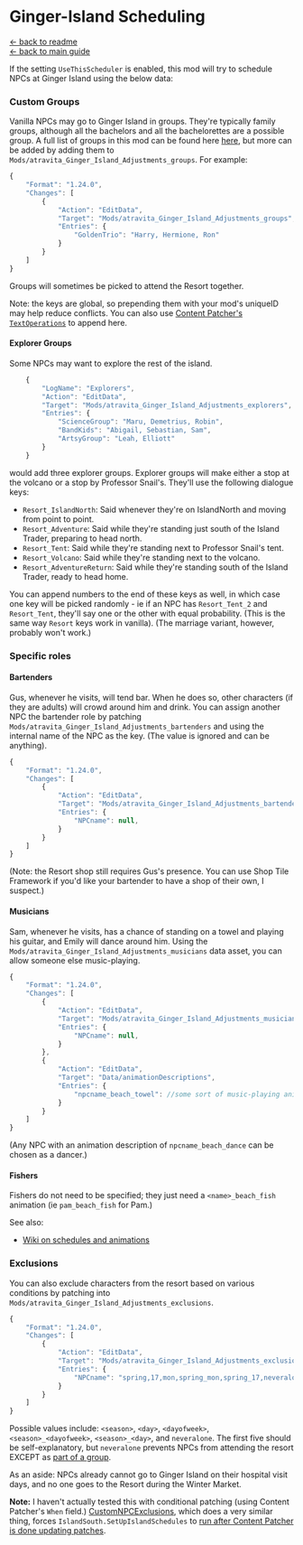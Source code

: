 ﻿Ginger-Island Scheduling
=======================

[← back to readme](../../README.md) <br/>
[← back to main guide](./README.MD)

If the setting `UseThisScheduler` is enabled, this mod will try to schedule NPCs at Ginger Island using the below data:

### Custom Groups

Vanilla NPCs may go to Ginger Island in groups. They're typically family groups, although all the bachelors and all the bachelorettes are a possible group. A full list of groups in this mod can be found here [here](https://github.com/atravita-mods/Ginger-Island-Mainland-Adjustments/blob/master/Ginger%20Island%20Mainland%20Adjustments/assets/defaultGroupings.json), but more can be added by adding them to `Mods/atravita_Ginger_Island_Adjustments_groups`. For example:

```js
{
	"Format": "1.24.0",
	"Changes": [
		{
			"Action": "EditData",
			"Target": "Mods/atravita_Ginger_Island_Adjustments_groups",
			"Entries": {
				"GoldenTrio": "Harry, Hermione, Ron"
			}
		}
	]
}
```

Groups will sometimes be picked to attend the Resort together.

Note: the keys are global, so prepending them with your mod's uniqueID may help reduce conflicts. You can also use [Content Patcher's `TextOperations`](https://github.com/Pathoschild/StardewMods/blob/develop/ContentPatcher/docs/author-guide.md#text-operations) to append here.

#### Explorer Groups

Some NPCs may want to explore the rest of the island. 

```js
    {
        "LogName": "Explorers",
        "Action": "EditData",
        "Target": "Mods/atravita_Ginger_Island_Adjustments_explorers", // Explorers go to IslandNorth and either the tent or the volcano
        "Entries": {
            "ScienceGroup": "Maru, Demetrius, Robin",
            "BandKids": "Abigail, Sebastian, Sam",
            "ArtsyGroup": "Leah, Elliott"
        }
    }
```

would add three explorer groups. Explorer groups will make either a stop at the volcano or a stop by Professor Snail's. They'll use the following dialogue keys:

* `Resort_IslandNorth`: Said whenever they're on IslandNorth and moving from point to point.
* `Resort_Adventure`: Said while they're standing just south of the Island Trader, preparing to head north.
* `Resort_Tent`: Said while they're standing next to Professor Snail's tent.
* `Resort_Volcano`: Said while they're standing next to the volcano.
* `Resort_AdventureReturn`: Said while they're standing south of the Island Trader, ready to head home.

You can append numbers to the end of these keys as well, in which case one key will be picked randomly - ie if an NPC has `Resort_Tent_2` and `Resort_Tent`, they'll say one or the other with equal probability. (This is the same way `Resort` keys work in vanilla). (The marriage variant, however, probably won't work.)

### Specific roles

#### Bartenders

Gus, whenever he visits, will tend bar. When he does so, other characters (if they are adults) will crowd around him and drink. You can assign another NPC the bartender role by patching `Mods/atravita_Ginger_Island_Adjustments_bartenders` and using the internal name of the NPC as the key. (The value is ignored and can be anything).

```js
{
	"Format": "1.24.0",
	"Changes": [
		{
			"Action": "EditData",
			"Target": "Mods/atravita_Ginger_Island_Adjustments_bartenders",
			"Entries": {
				"NPCname": null,
			}
		}
	]
}
```

(Note: the Resort shop still requires Gus's presence. You can use Shop Tile Framework if you'd like your bartender to have a shop of their own, I suspect.)

#### Musicians

Sam, whenever he visits, has a chance of standing on a towel and playing his guitar, and Emily will dance around him. Using the `Mods/atravita_Ginger_Island_Adjustments_musicians` data asset, you can allow someone else music-playing. 

```js
{
	"Format": "1.24.0",
	"Changes": [
		{
			"Action": "EditData",
			"Target": "Mods/atravita_Ginger_Island_Adjustments_musicians",
			"Entries": {
				"NPCname": null,
			}
		},
		{
			"Action": "EditData",
			"Target": "Data/animationDescriptions",
			"Entries": {
				"npcname_beach_towel": //some sort of music-playing animation.
			}
		}
	]
}
```

(Any NPC with an animation description of `npcname_beach_dance` can be chosen as a dancer.) 

#### Fishers

Fishers do not need to be specified; they just need a `<name>_beach_fish` animation (ie `pam_beach_fish` for Pam.)

See also:

* [Wiki on schedules and animations](https://stardewvalleywiki.com/Modding:Schedule_data#Schedule_points)

### Exclusions

You can also exclude characters from the resort based on various conditions by patching into `Mods/atravita_Ginger_Island_Adjustments_exclusions`.

```js
{
	"Format": "1.24.0",
	"Changes": [
		{
			"Action": "EditData",
			"Target": "Mods/atravita_Ginger_Island_Adjustments_exclusions",
			"Entries": {
				"NPCname": "spring,17,mon,spring_mon,spring_17,neveralone",
			}
		}
	]
}
```

Possible values include: `<season>`, `<day>`, `<dayofweek>`, `<season>_<dayofweek>`, `<season>_<day>`, and `neveralone`. The first five should be self-explanatory, but `neveralone` prevents NPCs from attending the resort EXCEPT as [part of a group](#custom-groups). 

As an aside: NPCs already cannot go to Ginger Island on their hospital visit days, and no one goes to the Resort during the Winter Market. 

**Note:** I haven't actually tested this with conditional patching (using Content Patcher's `When` field.) [CustomNPCExclusions](https://www.nexusmods.com/stardewvalley/mods/7089), which does a very similar thing, forces `IslandSouth.SetUpIslandSchedules` to [run after Content Patcher is done updating patches](https://github.com/Esca-MMC/CustomNPCExclusions/blob/master/CustomNPCExclusions/HarmonyPatch_IslandVisit.cs).